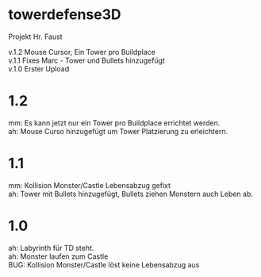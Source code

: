 # towerdefense3D
Projekt Hr. Faust

v.1.2 Mouse Cursor, Ein Tower pro Buildplace<br />
v.1.1	Fixes Marc - Tower und Bullets hinzugefügt<br />
v.1.0	Erster Upload

1.2
===
mm: Es kann jetzt nur ein Tower pro Buildplace errichtet werden.<br />
ah: Mouse Curso hinzugefügt um Tower Platzierung zu erleichtern.

1.1
===
mm: Kollision Monster/Castle Lebensabzug gefixt<br />
ah: Tower mit Bullets hinzugefügt, Bullets ziehen Monstern auch Leben ab.

1.0
===
ah: Labyrinth für TD steht.<br />
ah: Monster laufen zum Castle<br />
BUG: Kollision Monster/Castle löst keine Lebensabzug aus
